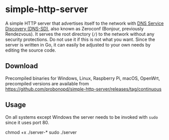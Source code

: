 # simple-http-server

A simple HTTP server that advertises itself to the network with [DNS Service Discovery (DNS-SD)](http://www.dns-sd.org/), also known as Zeroconf (Bonjour, previously Rendezvous). It serves the root directory (`/`) to the network without any security protections. Do not use it if this is not what you want. Since the server is written in Go, it can easily be adjusted to your own needs by editing the source code.

## Download

Precompiled binaries for Windows, Linux, Raspberry Pi, macOS, OpenWrt, precompiled versions are available from https://github.com/probonopd/simple-http-server/releases/tag/continuous

## Usage

On all systems except Windows the server needs to be invoked with `sudo` since it uses port 80.

chmod +x ./server-*
sudo ./server
